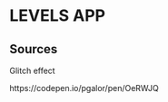 <h1>LEVELS APP</h1>

<h2>Sources</h2>

<p>Glitch effect</p>
<a>https://codepen.io/pgalor/pen/OeRWJQ</a>
